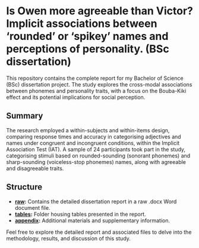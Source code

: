 # Is Owen more agreeable than Victor? Implicit associations between ‘rounded’ or ‘spikey’ names and perceptions of personality. (BSc dissertation)

This repository contains the complete report for my Bachelor of Science (BSc) dissertation project. The study explores the cross-modal associations between phonemes and personality traits, with a focus on the Bouba-Kiki effect and its potential implications for social perception.

## Summary

The research employed a within-subjects and within-items design, comparing response times and accuracy in categorising adjectives and names under congruent and incongruent conditions, within the Implicit Association Test (IAT). A sample of 24 participants took part in the study, categorising stimuli based on rounded-sounding (sonorant phonemes) and sharp-sounding (voiceless-stop phonemes) names, along with agreeable and disagreeable traits.

## Structure

- **[raw](link-to-full-report-folder):** Contains the detailed dissertation report in a raw .docx Word document file.
- **[tables](link-to-tables-folder):** Folder housing tables presented in the report.
- **[appendix](link-to-appendices-folder):** Additional materials and supplementary information.

Feel free to explore the detailed report and associated files to delve into the methodology, results, and discussion of this study.
